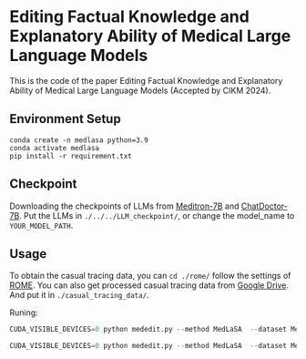 # Editing Factual Knowledge and Explanatory Ability of Medical Large Language Models

This is the code of the paper Editing Factual Knowledge and Explanatory Ability of Medical Large Language Models (Accepted by CIKM 2024).


## Environment Setup

    conda create -n medlasa python=3.9
    conda activate medlasa
    pip install -r requirement.txt



## Checkpoint
Downloading the checkpoints of LLMs from [Meditron-7B](https://github.com/epfLLM/meditron) and [ChatDoctor-7B](https://github.com/Kent0n-Li/ChatDoctor). Put the LLMs in `./../../LLM_checkpoint/`, or change the model_name to `YOUR_MODEL_PATH`.

## Usage
To obtain the casual tracing data, you can `cd ./rome/` follow the settings of [ROME](https://github.com/kmeng01/rome). You can also get processed casual tracing data from [Google Drive](https://drive.google.com/file/d/1kjL25SzNeTtcXtuOdnBCkZWFBoeb0sDS/view?usp=sharing). And put it in `./casual_tracing_data/`.

Runing:
```python
CUDA_VISIBLE_DEVICES=0 python mededit.py --method MedLaSA  --dataset MedFE --lora_ver LoRA --lr 5e-05  --alpha0 16 --rank0 24 --target_modules q_proj v_proj k_proj o_proj down_proj up_proj gate_proj --model_name chatdoctor

CUDA_VISIBLE_DEVICES=0 python mededit.py --method MedLaSA  --dataset MedCF --lora_ver LoRA --lr 1e-05  --alpha0 32 --rank0 24 --target_modules q_proj v_proj down_proj up_proj --model_name chatdoctor
```

